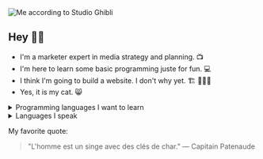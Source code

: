 <picture>
 <source media="(prefers-color-scheme: dark)" srcset="https://imgur.com/a/maz-according-to-studio-ghibli-DJwb0Ec">
 <source media="(prefers-color-scheme: light)" srcset="https://imgur.com/a/maz-according-to-studio-ghibli-DJwb0Ec">
 <img alt="Me according to Studio Ghibli" src="https://imgur.com/a/maz-according-to-studio-ghibli-DJwb0Ec">
</picture>

## Hey 👋🏼

- I'm a marketer expert in media strategy and planning.  📺
- I'm here to learn some basic programming juste for fun.  💻
- I think I'm going to build a website. I don't why yet.  🏗️ 🤷🏻‍♂️
- Yes, it is my cat.  😸

<details>
<summary>Programming languages I want to learn</summary>

| Rank | Languages  |
|-----:|------------|
|  1   | Python     |
|  2   | SQL        |
|  3   | HTML       |
|  4   | JavaScript |

</details>

<details>
<summary>Languages I speak</summary>

| Rank | Languages |
|-----:|-----------|
|  1   | French    |
|  2   | English   |

</details>

My favorite quote:
> "L'homme est un singe avec des clés de char."
— Capitain Patenaude


<!--
Add more things later
-->
